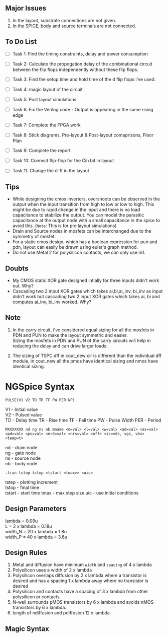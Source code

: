 ## Major Issues
1. In the layout, substrate connections are not given.
2. In the SPICE, body and source terminals are not connected.

## To Do List

- [ ] Task 1: Find the timing constraints, delay and power consumption
- [ ] Task 2: Calculate the propogation delay of the combinational circuit between the flip flops independently without these flip flops.
- [ ] Task 3: Find the setup time and hold time of the d flip flops i've used.
- [ ] Task 4: magic layout of the circuit
- [ ] Task 5: Post layout simulations
- [ ] Task 6: Fix the Verilog code - Output is appearing in the same rising edge
- [ ] Task 7: Complete the FPGA work
- [ ] Task 8: Stick diagrams, Pre-layout & Post-layout comaprisons, Floor Plan
- [ ] Task 9: Complete the report
- [ ] Task 10: Connect flip-flop for the Cin bit in layout
- [ ] Task 11: Change the d-ff in the layout




## Tips
- While designing the cmos inverters, overshoots can be observed in the output when the input transition from high to low or low to high.  This might be due to rapid change in the input and there is no load capacitance to stabilize the output. You can model the parasitic capacitance at the output node with a small capacitance in the spice to avoid this. (`Note`: This is for pre layout simulations)
- Drain and Source nodes in mosfets can be interchanged due to the symmetry of mosfet.
- For a static cmos design, which has a boolean expression for pun and pdn, layout can easily be drawn using euler's graph method.
- Do not use Metal 2 for polysilicon contacts, we can only use m1.

## Doubts
- My CMOS static XOR gate designed intially for three inputs didn't work out. Why?
- Cascading two 2 input XOR gates which takes ai,bi,ai_inv, bi_inv as input didn't work but cascading two 2 input XOR gates which takes ai, bi and computes ai_inv, bi_inv worked. Why?

## Note
1. In the carry circuit, i've considered equal sizing for all the mosfets in PDN and PUN to make the layout symmetric and easier.  
Sizing the mosfets in PDN and PUN of the carry circuits will help in reducing the delay and can drive larger loads.

2. The sizing of TSPC dff in cout_new cir is different than the individual dff module, in cout_new all the pmos have identical sizing and nmos have identical sizing.

# NGSpice Syntax

`PULSE(V1 V2 TD TR TF PW PER NP)`

V1 - Initial value  
V2 - Pulsed value  
TD - Delay time 
TR - Rise time
TF - Fall time
PW - Pulse Width
PER - Period  

`MXXXXXXX nd ng ns nb mname <m=val> <l=val> <w=val> <ad=val> <as=val> <pd=val> <ps=val> <nrd=val> <nrs=val> <off> <ic=vds, vgs, vbs> <temp=t>`

nd - drain node  
ng - gate node  
ns - source node   
nb - body node  

`.tran tstep tstop <tstart <tmax>> <uic>`

tstep - plotting increment  
tstop - final time  
tstart - start time 
tmax - max step size 
uic -  use initial conditions

## Design Parameters
lambda = 0.09u  
L = 2 x lambda = 0.18u  
width_N = 20 x lambda = 1.8u  
width_P = 40 x lambda = 3.6u

## Design Rules
1. Metal and diffusion have minimum `width` and `spacing` of 4 x lambda
2. Polysilicon uses a width of 2 x lambda
3. Polysilicon overlaps diffusion by 2 x lambda where a transistor is desired and has a spacing 1 x lambda away where no transistor is desired
4. Polysilicon and contacts have a spacing of 3 x lambda  from other polysilicon or contacts.
5. N-well surrounds pMOS transistors by 6 x lambda and avoids nMOS transistors by 6 x lambda.
6. length of ndiffusion and pdiffusion 12 x lambda  



## Magic Syntax

